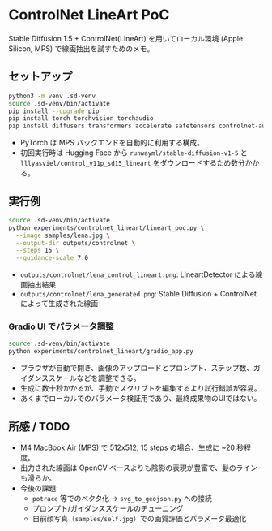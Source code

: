 # ControlNet LineArt PoC

Stable Diffusion 1.5 + ControlNet(LineArt) を用いてローカル環境 (Apple Silicon, MPS) で線画抽出を試すためのメモ。

## セットアップ

```bash
python3 -m venv .sd-venv
source .sd-venv/bin/activate
pip install --upgrade pip
pip install torch torchvision torchaudio
pip install diffusers transformers accelerate safetensors controlnet-aux
```

- PyTorch は MPS バックエンドを自動的に利用する構成。  
- 初回実行時は Hugging Face から `runwayml/stable-diffusion-v1-5` と `lllyasviel/control_v11p_sd15_lineart` をダウンロードするため数分かかる。

## 実行例

```bash
source .sd-venv/bin/activate
python experiments/controlnet_lineart/lineart_poc.py \
  --image samples/lena.jpg \
  --output-dir outputs/controlnet \
  --steps 15 \
  --guidance-scale 7.0
```

- `outputs/controlnet/lena_control_lineart.png`: LineartDetector による線画抽出結果  
- `outputs/controlnet/lena_generated.png`: Stable Diffusion + ControlNet によって生成された線画

### Gradio UI でパラメータ調整

```bash
source .sd-venv/bin/activate
python experiments/controlnet_lineart/gradio_app.py
```

- ブラウザが自動で開き、画像のアップロードとプロンプト、ステップ数、ガイダンススケールなどを調整できる。  
- 生成に数十秒かかるが、手動でスクリプトを編集するより試行錯誤が容易。  
- あくまでローカルでのパラメータ検証用であり、最終成果物のUIではない。

## 所感 / TODO

- M4 MacBook Air (MPS) で 512x512, 15 steps の場合、生成に ~20 秒程度。  
- 出力された線画は OpenCV ベースよりも陰影の表現が豊富で、髪のラインも滑らか。  
- 今後の課題:
  - `potrace` 等でのベクタ化 → `svg_to_geojson.py` への接続
  - プロンプト/ガイダンススケールのチューニング
  - 自前顔写真（`samples/self.jpg`）での画質評価とパラメータ最適化
